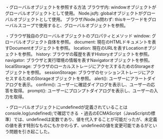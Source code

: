 ・グローバルオブジェクトを参照する方法
ブラウザ内: windowオブジェクトがグローバルオブジェクトとして使用。
Node.js内: globalオブジェクトがグローバルオブジェクトとして使用。
ブラウザ/Node.js問わず: thisキーワードをグローバルスコープで使用すると、グローバルオブジェクトを参照。

・ブラウザ独自のグローバルオブジェクトのプロパティとメソッド
window: グローバルオブジェクト自体を参照。
document: 現在のHTMLドキュメントを表すDocumentオブジェクトを参照。
location: 現在のURLを表すLocationオブジェクトを参照。
history: ブラウザの履歴を表すHistoryオブジェクトを参照。
navigator: ブラウザと実行環境の情報を表すNavigatorオブジェクトを参照。
localStorage: ブラウザのローカルストレージにアクセスするためのStorageオブジェクトを参照。
sessionStorage: ブラウザのセッションストレージにアクセスするためのStorageオブジェクトを参照。
alert(): ユーザーにアラートダイアログを表示。
confirm(): ユーザーに確認ダイアログを表示し、ユーザーの応答を取得。
prompt(): ユーザーにプロンプトダイアログを表示し、ユーザーの入力を取得。

・グローバルオブジェクトにundefinedが定義されていることはconsole.log(undefined);で確認できる
・過去のECMAScript（JavaScriptの標準）では、undefinedは変数であり、値を代入することが可能だったが、未定義の値を表す特別なものにもかかわらず、undefinedの値を変更可能であるがという問題を引き起こした。
